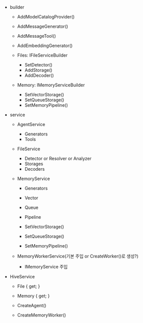 - builder
	- AddModelCatalogProvider()
	- AddMessageGenerator()
	- AddMessageTool()
	- AddEmbeddingGenerator()

	- Files: IFileServiceBuilder
		- SetDetector()
		- AddStorage()
		- AddDecoder()
	- Memory: IMemoryServiceBuilder
		- SetVectorStorage()
		- SetQueueStorage()
		- SetMemoryPipeline()

- service
	- AgentService
		- Generators<Message>
		- Tools
	- FileService
		- Detector or Resolver or Analyzer
		- Storages
		- Decoders
	- MemoryService
		- Generators<Embedding>
		- Vector
		- Queue
		- Pipeline

		- SetVectorStorage()
		- SetQueueStorage()
		- SetMemoryPipeline()
	
	- MemoryWorkerService(기본 주입 or CreateWorker()로 생성?)
		- IMemoryService 주입	
	
- HiveService
	- File { get; }
	- Memory { get; }

	- CreateAgent()
	- CreateMemoryWorker()
